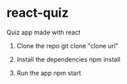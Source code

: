 # react-quiz
Quiz app made with react

1. Clone the repo
   git clone "clone url"

2. Install the dependencies
   npm install
   
3. Run the app
   npm start
   
   
